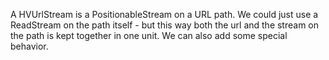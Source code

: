 A HVUrlStream is a PositionableStream on a URL path.
We could just use a ReadStream on the path itself - but this way both the url and the stream on the path is kept together in one unit. We can also add some special behavior.
